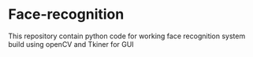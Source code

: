 # Face-recognition
This repository contain python code for working face recognition system build using openCV and Tkiner for GUI

